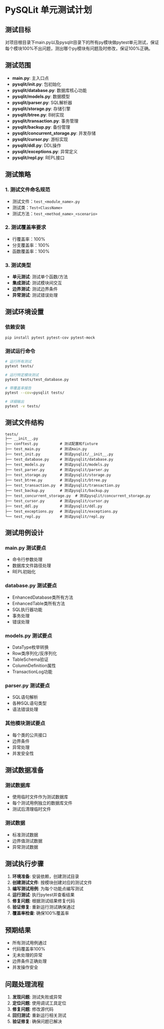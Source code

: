 # PySQLit 单元测试计划

## 测试目标
对项目根目录下main.py以及pysqlit目录下的所有py模块做pytest单元测试，保证每个模块100%不出问题，测出哪个py模块有问题及时修改，保证100%正确。

## 测试范围
- **main.py**: 主入口点
- **pysqlit/__init__.py**: 包初始化
- **pysqlit/database.py**: 数据库核心功能
- **pysqlit/models.py**: 数据模型
- **pysqlit/parser.py**: SQL解析器
- **pysqlit/storage.py**: 存储引擎
- **pysqlit/btree.py**: B树实现
- **pysqlit/transaction.py**: 事务管理
- **pysqlit/backup.py**: 备份管理
- **pysqlit/concurrent_storage.py**: 并发存储
- **pysqlit/cursor.py**: 游标实现
- **pysqlit/ddl.py**: DDL操作
- **pysqlit/exceptions.py**: 异常定义
- **pysqlit/repl.py**: REPL接口

## 测试策略

### 1. 测试文件命名规范
- 测试文件：`test_<module_name>.py`
- 测试类：`Test<ClassName>`
- 测试方法：`test_<method_name>_<scenario>`

### 2. 测试覆盖率要求
- 行覆盖率：100%
- 分支覆盖率：100%
- 函数覆盖率：100%

### 3. 测试类型
- **单元测试**: 测试单个函数/方法
- **集成测试**: 测试模块间交互
- **边界测试**: 测试边界条件
- **异常测试**: 测试错误处理

## 测试环境设置

### 依赖安装
```bash
pip install pytest pytest-cov pytest-mock
```

### 测试运行命令
```bash
# 运行所有测试
pytest tests/

# 运行特定模块测试
pytest tests/test_database.py

# 带覆盖率报告
pytest --cov=pysqlit tests/

# 详细输出
pytest -v tests/
```

## 测试文件结构

```
tests/
├── __init__.py
├── conftest.py          # 测试配置和fixture
├── test_main.py         # 测试main.py
├── test_init.py         # 测试pysqlit/__init__.py
├── test_database.py     # 测试pysqlit/database.py
├── test_models.py       # 测试pysqlit/models.py
├── test_parser.py       # 测试pysqlit/parser.py
├── test_storage.py      # 测试pysqlit/storage.py
├── test_btree.py        # 测试pysqlit/btree.py
├── test_transaction.py  # 测试pysqlit/transaction.py
├── test_backup.py       # 测试pysqlit/backup.py
├── test_concurrent_storage.py  # 测试pysqlit/concurrent_storage.py
├── test_cursor.py       # 测试pysqlit/cursor.py
├── test_ddl.py          # 测试pysqlit/ddl.py
├── test_exceptions.py   # 测试pysqlit/exceptions.py
└── test_repl.py         # 测试pysqlit/repl.py
```

## 测试用例设计

### main.py 测试要点
- 命令行参数处理
- 数据库文件路径处理
- REPL初始化

### database.py 测试要点
- EnhancedDatabase类所有方法
- EnhancedTable类所有方法
- SQL执行器功能
- 事务处理
- 错误处理

### models.py 测试要点
- DataType枚举转换
- Row类序列化/反序列化
- TableSchema验证
- ColumnDefinition属性
- TransactionLog功能

### parser.py 测试要点
- SQL语句解析
- 各种SQL语句类型
- 语法错误处理

### 其他模块测试要点
- 每个类的公共接口
- 边界条件
- 异常处理
- 并发安全性

## 测试数据准备

### 测试数据库
- 使用临时文件作为测试数据库
- 每个测试用例独立的数据库文件
- 测试后清理临时文件

### 测试数据
- 标准测试数据
- 边界值测试数据
- 异常测试数据

## 测试执行步骤

1. **环境准备**: 安装依赖，创建测试目录
2. **创建测试文件**: 按模块创建对应的测试文件
3. **编写测试用例**: 为每个功能点编写测试
4. **运行测试**: 执行pytest并查看结果
5. **修复问题**: 根据测试结果修复代码
6. **验证修复**: 重新运行测试确保通过
7. **覆盖率检查**: 确保100%覆盖率

## 预期结果

- 所有测试用例通过
- 代码覆盖率100%
- 无未处理的异常
- 边界条件正确处理
- 并发操作安全

## 问题处理流程

1. **发现问题**: 测试失败或异常
2. **定位问题**: 使用调试工具定位
3. **修复问题**: 修改源代码
4. **回归测试**: 重新运行相关测试
5. **验证修复**: 确保问题已解决